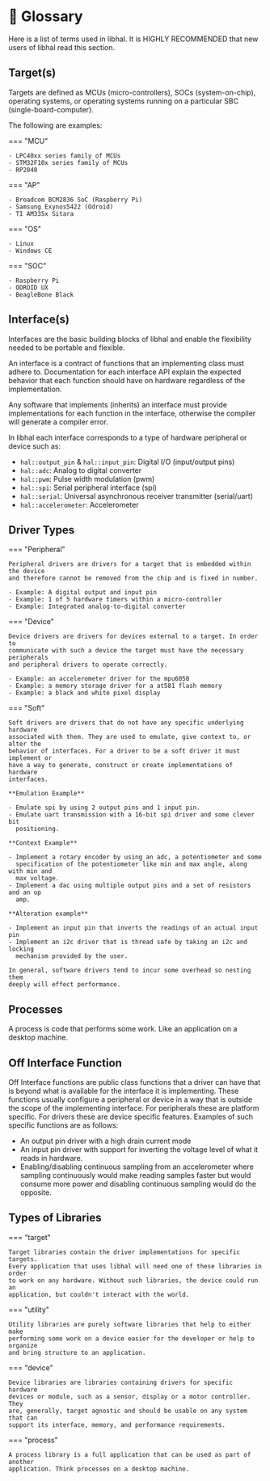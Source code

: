 # 📃 Glossary

Here is a list of terms used in libhal. It is HIGHLY RECOMMENDED that new users
of libhal read this section.

## Target(s)

Targets are defined as MCUs (micro-controllers), SOCs (system-on-chip),
operating systems, or operating systems running on a particular SBC
(single-board-computer).

The following are examples:

=== "MCU"

    - LPC40xx series family of MCUs
    - STM32F10x series family of MCUs
    - RP2040

=== "AP"

    - Broadcom BCM2836 SoC (Raspberry Pi)
    - Samsung Exynos5422 (Odroid)
    - TI AM335x Sitara

=== "OS"

    - Linux
    - Windows CE

=== "SOC"

    - Raspberry Pi
    - ODROID UX
    - BeagleBone Black

## Interface(s)

Interfaces are the basic building blocks of libhal and enable the flexibility
needed to be portable and flexible.

An interface is a contract of functions that an implementing class must adhere
to. Documentation for each interface API explain the expected behavior that each
function should have on hardware regardless of the implementation.

Any software that implements (inherits) an interface must provide
implementations for each function in the interface, otherwise the compiler will
generate a compiler error.

In libhal each interface corresponds to a type of hardware peripheral or device
such as:

- `hal::output_pin` & `hal::input_pin`: Digital I/O (input/output pins)
- `hal::adc`: Analog to digital converter
- `hal::pwm`: Pulse width modulation (pwm)
- `hal::spi`: Serial peripheral interface (spi)
- `hal::serial`: Universal asynchronous receiver transmitter (serial/uart)
- `hal::accelerometer`: Accelerometer

## Driver Types

=== "Peripheral"

    Peripheral drivers are drivers for a target that is embedded within the device
    and therefore cannot be removed from the chip and is fixed in number.

    - Example: A digital output and input pin
    - Example: 1 of 5 hardware timers within a micro-controller
    - Example: Integrated analog-to-digital converter

=== "Device"

    Device drivers are drivers for devices external to a target. In order to
    communicate with such a device the target must have the necessary peripherals
    and peripheral drivers to operate correctly.

    - Example: an accelerometer driver for the mpu6050
    - Example: a memory storage driver for a at581 flash memory
    - Example: a black and white pixel display

=== "Soft"

    Soft drivers are drivers that do not have any specific underlying hardware
    associated with them. They are used to emulate, give context to, or alter the
    behavior of interfaces. For a driver to be a soft driver it must implement or
    have a way to generate, construct or create implementations of hardware
    interfaces.

    **Emulation Example**

    - Emulate spi by using 2 output pins and 1 input pin.
    - Emulate uart transmission with a 16-bit spi driver and some clever bit
      positioning.

    **Context Example**

    - Implement a rotary encoder by using an adc, a potentiometer and some
      specification of the potentiometer like min and max angle, along with min and
      max voltage.
    - Implement a dac using multiple output pins and a set of resistors and an op
      amp.

    **Alteration example**

    - Implement an input pin that inverts the readings of an actual input pin
    - Implement an i2c driver that is thread safe by taking an i2c and locking
      mechanism provided by the user.

    In general, software drivers tend to incur some overhead so nesting them
    deeply will effect performance.

## Processes

A process is code that performs some work. Like an application on a desktop
machine.

## Off Interface Function

Off Interface functions are public class functions that a driver can have that
is beyond what is available for the interface it is implementing. These
functions usually configure a peripheral or device in a way that is outside the
scope of the implementing interface. For peripherals these are platform
specific. For drivers these are device specific features. Examples of such
specific functions are as follows:

- An output pin driver with a high drain current mode
- An input pin driver with support for inverting the voltage level of what it
  reads in hardware.
- Enabling/disabling continuous sampling from an accelerometer where sampling
  continuously would make reading samples faster but would consume more power
  and disabling continuous sampling would do the opposite.

## Types of Libraries

=== "target"

    Target libraries contain the driver implementations for specific targets.
    Every application that uses libhal will need one of these libraries in order
    to work on any hardware. Without such libraries, the device could run an
    application, but couldn't interact with the world.

=== "utility"

    Utility libraries are purely software libraries that help to either make
    performing some work on a device easier for the developer or help to organize
    and bring structure to an application.

=== "device"

    Device libraries are libraries containing drivers for specific hardware
    devices or module, such as a sensor, display or a motor controller. They
    are, generally, target agnostic and should be usable on any system that can
    support its interface, memory, and performance requirements.

=== "process"

    A process library is a full application that can be used as part of another
    application. Think processes on a desktop machine.
